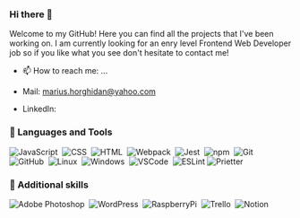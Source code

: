 ### Hi there 👋

Welcome to my GitHub! Here you can find all the projects that I've been working on. I am currently looking for an enry level Frontend Web Developer job so if you like what you see don't hesitate to contact me!

- 📫 How to reach me: ...

- Mail: marius.horghidan@yahoo.com
- LinkedIn: <a href="https://www.linkedin.com/in/marius-horghidan" target=_blank></a>

### 🧰 Languages and Tools

<div>
  <img src="https://img.shields.io/badge/JavaScript-323330?style=for-the-badge&logo=javascript&logoColor=F7DF1E" title="JavaScript" alt="JavaScript"/>&nbsp;
  <img src="https://img.shields.io/badge/CSS3-1572B6?style=for-the-badge&logo=css3&logoColor=white" title="CSS" alt="CSS"/>&nbsp;
  <img src="https://img.shields.io/badge/HTML5-E34F26?style=for-the-badge&logo=html5&logoColor=white" title="HTML" alt="HTML"/>&nbsp;
  <img src="https://img.shields.io/badge/Webpack-8DD6F9?style=for-the-badge&logo=Webpack&logoColor=white" title="Webpack" alt="Webpack"/>&nbsp;
  <img src="https://img.shields.io/badge/-jest-%23C21325?style=for-the-badge&logo=jest&logoColor=white" title="Jest" alt="Jest"/>&nbsp;
  <img src="https://img.shields.io/badge/npm-CB3837?style=for-the-badge&logo=npm&logoColor=white" title="npm" alt="npm"/>&nbsp;
  <img src="https://img.shields.io/badge/GIT-E44C30?style=for-the-badge&logo=git&logoColor=white" title="Git" alt="Git"/>&nbsp;
  <img src="https://img.shields.io/badge/GitHub-100000?style=for-the-badge&logo=github&logoColor=white"  title="GitHub" alt="GitHub"/>&nbsp;
  <img src="https://img.shields.io/badge/Linux-FCC624?style=for-the-badge&logo=linux&logoColor=black" title="Linux" alt="Linux"/>&nbsp;
  <img src="https://img.shields.io/badge/Windows-0078D6?style=for-the-badge&logo=windows&logoColor=white" title="Windows" alt="Windows"/>&nbsp;
  <img src="https://img.shields.io/badge/Visual_Studio_Code-0078D4?style=for-the-badge&logo=visual%20studio%20code&logoColor=white" title="VSCode" alt="VSCode"/>&nbsp;
  <img src="https://img.shields.io/badge/ESLint-4B3263?style=for-the-badge&logo=eslint&logoColor=white" title="ESLint" alt="ESLint"/>
  <img src="https://img.shields.io/badge/prettier-1A2C34?style=for-the-badge&logo=prettier&logoColor=F7BA3E" title="Prietter" alt="Prietter"/>&nbsp;
</div>

### 🔧 Additional skills

<div>
  <img src="https://img.shields.io/badge/adobe%20photoshop-%2331A8FF.svg?style=for-the-badge&logo=adobe%20photoshop&logoColor=white" title="Adobe Photoshop" alt="Adobe Photoshop"/>&nbsp;
  <img src="https://img.shields.io/badge/WordPress-%23117AC9.svg?style=for-the-badge&logo=WordPress&logoColor=white" title="WordPress" alt="WordPress"/>&nbsp;
  <img src="https://img.shields.io/badge/-RaspberryPi-C51A4A?style=for-the-badge&logo=Raspberry-Pi" title="RaspberryPi" alt="RaspberryPi"/>&nbsp;
  <img src="https://img.shields.io/badge/Trello-%23026AA7.svg?style=for-the-badge&logo=Trello&logoColor=white" title="Trello" alt="Trello"/>&nbsp;
    <img src="https://img.shields.io/badge/Notion-%23000000.svg?style=for-the-badge&logo=notion&logoColor=white" title="Notion" alt="Notion"/>
</div>

<!--
**MariusHor/MariusHor** is a ✨ _special_ ✨ repository because its `README.md` (this file) appears on your GitHub profile.

Here are some ideas to get you started:

- 🔭 I’m currently working on ...
- 🌱 I’m currently learning ...
- 👯 I’m looking to collaborate on ...
- 🤔 I’m looking for help with ...
- 💬 Ask me about ...
- 📫 How to reach me: ...
- 😄 Pronouns: ...
- ⚡ Fun fact: ...
-->
